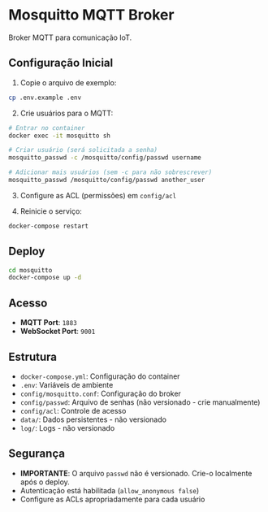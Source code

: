 # Mosquitto MQTT Broker

Broker MQTT para comunicação IoT.

## Configuração Inicial

1. Copie o arquivo de exemplo:
```bash
cp .env.example .env
```

2. Crie usuários para o MQTT:
```bash
# Entrar no container
docker exec -it mosquitto sh

# Criar usuário (será solicitada a senha)
mosquitto_passwd -c /mosquitto/config/passwd username

# Adicionar mais usuários (sem -c para não sobrescrever)
mosquitto_passwd /mosquitto/config/passwd another_user
```

3. Configure as ACL (permissões) em `config/acl`

4. Reinicie o serviço:
```bash
docker-compose restart
```

## Deploy

```bash
cd mosquitto
docker-compose up -d
```

## Acesso

- **MQTT Port**: `1883`
- **WebSocket Port**: `9001`

## Estrutura

- `docker-compose.yml`: Configuração do container
- `.env`: Variáveis de ambiente
- `config/mosquitto.conf`: Configuração do broker
- `config/passwd`: Arquivo de senhas (não versionado - crie manualmente)
- `config/acl`: Controle de acesso
- `data/`: Dados persistentes - não versionado
- `log/`: Logs - não versionado

## Segurança

- **IMPORTANTE**: O arquivo `passwd` não é versionado. Crie-o localmente após o deploy.
- Autenticação está habilitada (`allow_anonymous false`)
- Configure as ACLs apropriadamente para cada usuário

